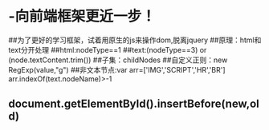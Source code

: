 # -向前端框架更近一步！
##为了更好的学习框架，试着用原生的js来操作dom,脱离jquery
##原理：html和text分开处理
##html:nodeType==1
##text:(nodeType==3) or (node.textContent.trim())
##子集：childNodes
##自定义正则：new RegExp(value,"g")
##非文本节点:var arr=['IMG','SCRIPT','HR','BR']
arr.indexOf(text.nodeName)>-1
## document.getElementById().insertBefore(new,old)
